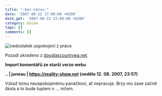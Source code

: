 ```yaml
---
title: "-bez názvu-"
date: '2007-08-12 17:00:00 +0200'
date_gmt: '2007-08-12 15:00:00 +0200'
category: kolem
tags: []
comments: []
---
```

<div >
<img src="/assets/migrated/old-images/nuzp.jpg" alt="nedostatek uspokojení z práce">
</div>
<p>Pozadí ukradeno z <a href="https://www.douglascountywa.net/departments/tls/projects/McNeilCanyonRoad/Images/CurrentRoad.JPG">douglascountywa.net</a>.</p>
<div class="import-komentaru">
<p><strong>Import komentářů ze starší verze webu</strong></p>
<div class="comment">
<p style="font-weight:bold"><span class="compredmet">..</span> | <span class="comname">juneau</span> |  <a href="https://reality-show.net">https://reality-show.net</a> (neděle&nbsp;12.&nbsp;08.&nbsp;2007,&nbsp;23:57)</p>
<p>Vzkaž tomu neuspokojenému panáčkovi, ať nepracuje. Brzy mu zase začně škola a to bude tuplem o ... ničem. </p>
</div>
</div>
